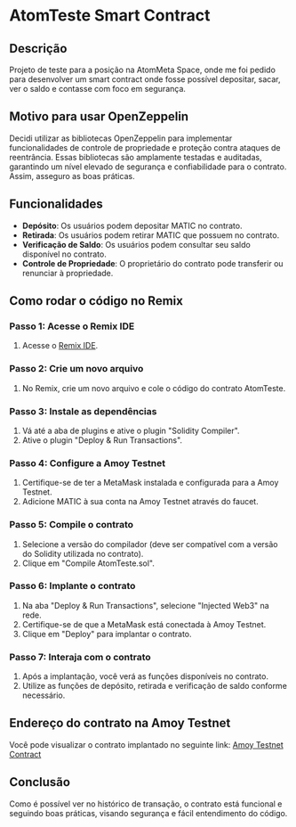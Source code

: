 # AtomTeste Smart Contract

## Descrição

Projeto de teste para a posição na AtomMeta Space, onde me foi pedido para desenvolver um smart contract onde fosse possível depositar, sacar, ver o saldo e contasse com foco em segurança.

## Motivo para usar OpenZeppelin

Decidi utilizar as bibliotecas OpenZeppelin para implementar funcionalidades de controle de propriedade e proteção contra ataques de reentrância. Essas bibliotecas são amplamente testadas e auditadas, garantindo um nível elevado de segurança e confiabilidade para o contrato. Assim, asseguro as boas práticas.

## Funcionalidades

- **Depósito**: Os usuários podem depositar MATIC no contrato.
- **Retirada**: Os usuários podem retirar MATIC que possuem no contrato.
- **Verificação de Saldo**: Os usuários podem consultar seu saldo disponível no contrato.
- **Controle de Propriedade**: O proprietário do contrato pode transferir ou renunciar à propriedade.

## Como rodar o código no Remix

### Passo 1: Acesse o Remix IDE

1. Acesse o [Remix IDE](https://remix.ethereum.org/).

### Passo 2: Crie um novo arquivo

1. No Remix, crie um novo arquivo e cole o código do contrato AtomTeste.

### Passo 3: Instale as dependências

1. Vá até a aba de plugins e ative o plugin "Solidity Compiler".
2. Ative o plugin "Deploy & Run Transactions".

### Passo 4: Configure a Amoy Testnet

1. Certifique-se de ter a MetaMask instalada e configurada para a Amoy Testnet.
2. Adicione MATIC à sua conta na Amoy Testnet através do faucet.

### Passo 5: Compile o contrato

1. Selecione a versão do compilador (deve ser compatível com a versão do Solidity utilizada no contrato).
2. Clique em "Compile AtomTeste.sol".

### Passo 6: Implante o contrato

1. Na aba "Deploy & Run Transactions", selecione "Injected Web3" na rede.
2. Certifique-se de que a MetaMask está conectada à Amoy Testnet.
3. Clique em "Deploy" para implantar o contrato.

### Passo 7: Interaja com o contrato

1. Após a implantação, você verá as funções disponíveis no contrato.
2. Utilize as funções de depósito, retirada e verificação de saldo conforme necessário.

## Endereço do contrato na Amoy Testnet

Você pode visualizar o contrato implantado no seguinte link: [Amoy Testnet Contract](https://amoy.polygonscan.com/address/0x858f30Ae202d23173d7B2bAad56Ca43F6e6E8958)

## Conclusão

Como é possível ver no histórico de transação, o contrato está funcional e seguindo boas práticas, visando segurança e fácil entendimento do código.
